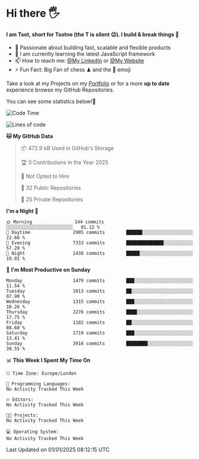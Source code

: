 # Hi there :raised_hand_with_fingers_splayed:
#### I am Tsot, short for Tsotne (the T is silent :wink:). I build & break things :space_invader:
- :telescope: Passionate about building fast, scalable and flexible products
- :seedling: I am currently learning the latest JavaScript framework 
- :mailbox: How to reach me: [@My LinkedIn](https://www.linkedin.com/in/tsotne-gvadzabia/) or [@My Website](https://tsotne.co.uk/contact)
- :zap: Fun Fact: Big Fan of chess ♟ and the 👾 emoji

Take a look at my Projects on my [Portfolio](https://tsotne.co.uk/) or for a more **up to date** experience browse my GitHub Repositories.

You can see some statistics below!:space_invader:
<!--START_SECTION:waka-->
![Code Time](http://img.shields.io/badge/Code%20Time-761%20hrs%202%20mins-blue)

![Lines of code](https://img.shields.io/badge/From%20Hello%20World%20I%27ve%20Written-8.4%20million%20lines%20of%20code-blue)

**🐱 My GitHub Data** 

> 📦 472.9 kB Used in GitHub's Storage 
 > 
> 🏆 0 Contributions in the Year 2025
 > 
> 🚫 Not Opted to Hire
 > 
> 📜 32 Public Repositories 
 > 
> 🔑 25 Private Repositories 
 > 
**I'm a Night 🦉** 

```text
🌞 Morning                144 commits         ░░░░░░░░░░░░░░░░░░░░░░░░░   01.12 % 
🌆 Daytime                2905 commits        ██████░░░░░░░░░░░░░░░░░░░   22.66 % 
🌃 Evening                7333 commits        ██████████████░░░░░░░░░░░   57.20 % 
🌙 Night                  2438 commits        █████░░░░░░░░░░░░░░░░░░░░   19.02 % 
```
📅 **I'm Most Productive on Sunday** 

```text
Monday                   1479 commits        ███░░░░░░░░░░░░░░░░░░░░░░   11.54 % 
Tuesday                  1013 commits        ██░░░░░░░░░░░░░░░░░░░░░░░   07.90 % 
Wednesday                1315 commits        ███░░░░░░░░░░░░░░░░░░░░░░   10.26 % 
Thursday                 2276 commits        ████░░░░░░░░░░░░░░░░░░░░░   17.75 % 
Friday                   1102 commits        ██░░░░░░░░░░░░░░░░░░░░░░░   08.60 % 
Saturday                 1719 commits        ███░░░░░░░░░░░░░░░░░░░░░░   13.41 % 
Sunday                   3916 commits        ████████░░░░░░░░░░░░░░░░░   30.55 % 
```


📊 **This Week I Spent My Time On** 

```text
🕑︎ Time Zone: Europe/London

💬 Programming Languages: 
No Activity Tracked This Week

🔥 Editors: 
No Activity Tracked This Week

🐱‍💻 Projects: 
No Activity Tracked This Week

💻 Operating System: 
No Activity Tracked This Week
```


 Last Updated on 01/01/2025 08:12:15 UTC
<!--END_SECTION:waka-->
